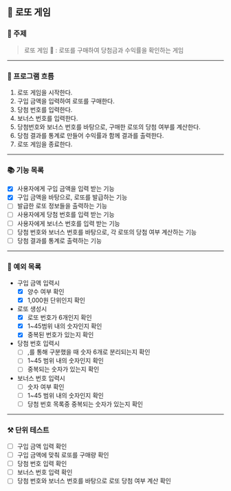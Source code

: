 ## 🎊 로또 게임
### 📌 주제 

> 로또 게임 🎉 : 로또를 구매하여 당첨금과 수익률을 확인하는 게임
---
### 📍 프로그램 흐름 
1. 로또 게임을 시작한다.
2. 구입 금액을 입력하여 로또를 구매한다.
3. 당첨 번호를 입력한다.
4. 보너스 번호를 입력한다.
5. 당첨번호와 보너스 번호를 바탕으로, 구매한 로또의 당첨 여부를 계산한다.
6. 당첨 결과를 통계로 만들어 수익률과 함께 결과를 출력한다.
7. 로또 게임을 종료한다.

---
### 📚 기능 목록
- [x] 사용자에게 구입 금액을 입력 받는 기능
- [x] 구입 금액을 바탕으로, 로또를 발급하는 기능
- [ ] 발급한 로또 정보들을 출력하는 기능
- [ ] 사용자에게 당첨 번호를 입력 받는 기능
- [ ] 사용자에게 보너스 번호를 입력 받는 기능
- [ ] 당첨 번호와 보너스 번호를 바탕으로, 각 로또의 당첨 여부 계산하는 기능
- [ ] 당첨 결과를 통계로 출력하는 기능

---
### 📒 예외 목록 
- 구입 금액 입력시
  - [x] 양수 여부 확인
  - [x] 1,000원 단위인지 확인
- 로또 생성시
  - [x] 로또 번호가 6개인지 확인
  - [x] 1~45범위 내의 숫자인지 확인
  - [x] 중복된 번호가 있는지 확인
- 당첨 번호 입력시
  - [ ] ,를 통해 구분했을 때 숫자 6개로 분리되는지 확인
  - [ ] 1~45 범위 내의 숫자인지 확인
  - [ ] 중복되는 숫자가 있는지 확인
- 보너스 번호 입력시
  - [ ] 숫자 여부 확인
  - [ ] 1~45 범위 내의 숫자인지 확인
  - [ ] 당첨 번호 목록중 중복되는 숫자가 있는지 확인

---
### ⚒️ 단위 테스트
- [ ] 구입 금액 입력 확인
- [ ] 구입 금액에 맞춰 로또를 구매량 확인
- [ ] 당첨 번호 입력 확인
- [ ] 보너스 번호 입력 확인
- [ ] 당첨 번호와 보너스 번호를 바탕으로 로또 당첨 여부 계산 확인
